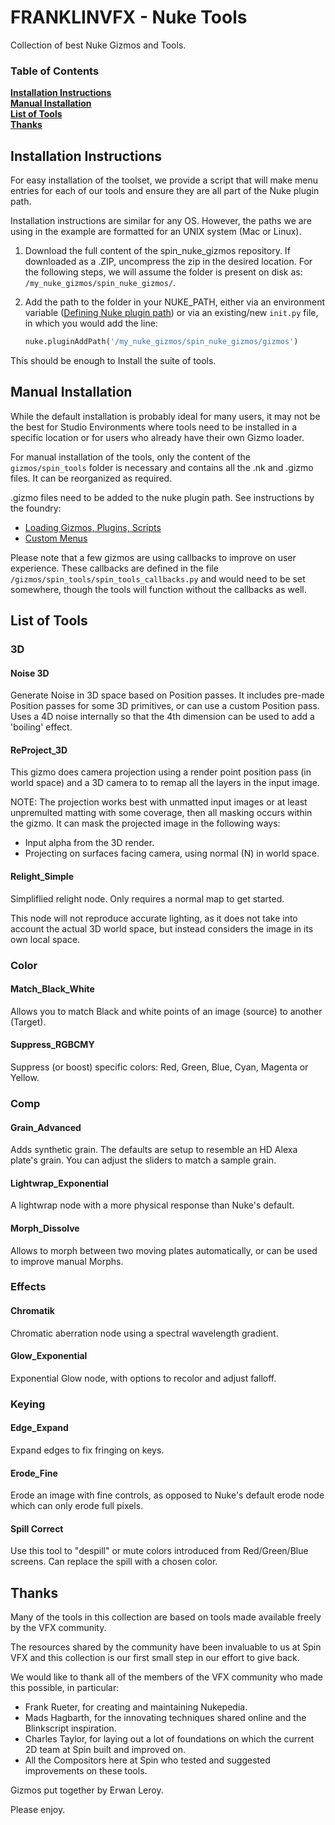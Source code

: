 # FRANKLINVFX - Nuke Tools
Collection of best Nuke Gizmos and Tools.
 
### Table of Contents
**[Installation Instructions](#installation-instructions)**<br>
**[Manual Installation](#manual-installation)**<br>
**[List of Tools](#list-of-tools)**<br>
**[Thanks](#thanks)**

## Installation Instructions
For easy installation of the toolset, we provide a script that will make menu entries for each of our tools and ensure 
they are all part of the Nuke plugin path.

Installation instructions are similar for any OS. However, the paths we are using in the example are formatted for an 
UNIX system (Mac or Linux).

1. Download the full content of the spin_nuke_gizmos repository. If downloaded
as a .ZIP, uncompress the zip in the desired location. For the following steps, we will assume the folder is present 
on disk as: `/my_nuke_gizmos/spin_nuke_gizmos/`.
2. Add the path to the folder in your NUKE_PATH, either via an environment variable ([Defining Nuke plugin path](
https://learn.foundry.com/nuke/content/comp_environment/configuring_nuke/defining_nuke_plugin_path.html)) or 
via an existing/new `init.py` file, in which you would add the line: 

    ```python
    nuke.pluginAddPath('/my_nuke_gizmos/spin_nuke_gizmos/gizmos')
    ```
    
This should be enough to Install the suite of tools.


## Manual Installation
While the default installation is probably ideal for many users, it may not be the best for Studio Environments 
where tools need to be installed in a specific location or for users who already have their own Gizmo loader.

For manual installation of the tools, only the content of the `gizmos/spin_tools` folder is necessary and contains all 
the .nk and .gizmo files. 
It can be reorganized as required.

.gizmo files need to be added to the nuke plugin path. See instructions by the foundry: 
- [Loading Gizmos, Plugins, Scripts](
https://learn.foundry.com/nuke/content/comp_environment/configuring_nuke/loading_gizmos_plugins_scripts.html)
- [Custom Menus](
https://learn.foundry.com/nuke/content/comp_environment/configuring_nuke/custom_menus_toolbars.html)
 
Please note that a few gizmos are using callbacks to improve on user experience. These callbacks are defined in the 
file `/gizmos/spin_tools/spin_tools_callbacks.py` and would need to be set somewhere, though the tools will function 
without the callbacks as well.

## List of Tools

### 3D
#### Noise 3D
Generate Noise in 3D space based on Position passes. It includes pre-made Position passes for some 3D primitives, or 
can use a custom Position pass. Uses a 4D noise internally so that the 4th dimension can be used to add a 'boiling' 
effect.
#### ReProject_3D
This gizmo does camera projection using a render point position pass (in world space) and a 3D camera to 
to remap all the layers in the input image.

NOTE: The projection works best with unmatted input images or at least unpremulted matting with some coverage, 
then all masking occurs within the gizmo.
It can mask the projected image in the following ways:
- Input alpha from the 3D render.
- Projecting on surfaces facing camera, using normal (N) in world space.
#### Relight_Simple
Simpliflied relight node. Only requires a normal map to get started.

This node will not reproduce accurate lighting, 
as it does not take into account the actual 3D world space, but instead considers the image in its own local space.

### Color
#### Match_Black_White
Allows you to match Black and white points of an image (source) to another (Target).
#### Suppress_RGBCMY
Suppress (or boost) specific colors: Red, Green, Blue, Cyan, Magenta or Yellow.

### Comp
#### Grain_Advanced
Adds synthetic grain. The defaults are setup to resemble an HD Alexa plate's grain.
You can adjust the sliders to match a sample grain.
#### Lightwrap_Exponential
A lightwrap node with a more physical response than Nuke's default.
#### Morph_Dissolve
Allows to morph between two moving plates automatically, or can be used to improve manual Morphs.

### Effects
#### Chromatik
Chromatic aberration node using a spectral wavelength gradient.
#### Glow_Exponential
Exponential Glow node, with options to recolor and adjust falloff.

### Keying
#### Edge_Expand
Expand edges to fix fringing on keys.
#### Erode_Fine
Erode an image with fine controls, as opposed to Nuke's default erode node which can only erode full pixels.
#### Spill Correct
Use this tool to "despill" or mute colors introduced from Red/Green/Blue screens. Can replace the spill with a chosen
color.


## Thanks
Many of the tools in this collection are based on tools made available freely by the VFX community.

The resources shared by the community have been invaluable to us at Spin VFX and this collection is our first small
step in our effort to give back.

We would like to thank all of the members of the VFX community who made this possible, in particular:
- Frank Rueter, for creating and maintaining Nukepedia.
- Mads Hagbarth, for the innovating techniques shared online and the Blinkscript inspiration.
- Charles Taylor, for laying out a lot of foundations on which the current 2D team at Spin built and improved on.
- All the Compositors here at Spin who tested and suggested improvements on these tools.

Gizmos put together by Erwan Leroy.

Please enjoy.
